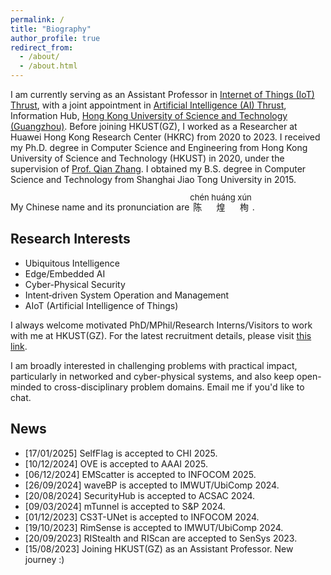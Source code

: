```yaml
---
permalink: /
title: "Biography"
author_profile: true
redirect_from:
  - /about/
  - /about.html
---
```


I am currently serving as an Assistant Professor in [Internet of Things (IoT) Thrust](https://iott.hkust-gz.edu.cn/), with a joint appointment in [Artificial Intelligence (AI) Thrust](https://facultyprofiles.hkust-gz.edu.cn/thrust-faculties?code=10011A10000000000H28), Information Hub, [Hong Kong University of Science and Technology (Guangzhou)](https://www.hkust-gz.edu.cn/).
Before joining HKUST(GZ), I worked as a Researcher at Huawei Hong Kong Research Center (HKRC) from 2020 to 2023.
I received my Ph.D. degree in Computer Science and Engineering from Hong Kong University of Science and Technology (HKUST) in 2020, under the supervision of [Prof. Qian Zhang](https://www.cse.ust.hk/~qianzh/).
I obtained my B.S. degree in Computer Science and Technology from Shanghai Jiao Tong University in 2015.

My Chinese name and its pronunciation are
<ruby>
陈 煌 栒
<rp>
<rt><font size=2>ch&eacute;n hu&aacute;ng x&uacute;n</font></rt>
</rp>
</ruby>
.

<!-- My Chinese name is 陈 ch&eacute;n 煌 hu&aacute;ng 栒 x&uacute;n. -->

<!-- I always welcome motivated students to do long-term research with me. Email me if you'd like to chat! -->

## Research Interests

- Ubiquitous Intelligence
- Edge/Embedded AI
- Cyber-Physical Security
- Intent‑driven System Operation and Management
- AIoT (Artificial Intelligence of Things)

I always welcome motivated PhD/MPhil/Research Interns/Visitors to work with me at HKUST(GZ).
For the latest recruitment details, please visit [this link](https://www.chenhuangxun.com/recruitment/).

I am broadly interested in challenging problems with practical impact, particularly in networked and cyber-physical systems, and also keep open-minded to cross-disciplinary problem domains.
Email me if you'd like to chat.

<!--

My past research spans the areas of intelligent sensing, cyber-physical security, internet of things, network configuration management and their intersection with machine learning techniques.
Relevant papers have been published in conferences in the fields of computer networks, ubiquitous computing, and machine learning, including SIGCOMM/UBICOMP/AAAI/INFOCOM/USENIX Security/....

I am currently interested in exploring the practical challenges and requirements encountered in the design, management, and evolution of networks and cyber-physical systems. My goal is to utilize cutting-edge technologies like artificial intelligence to develop supportive frameworks, systems, and algorithms, which aim to achieve a range of objectives, including but not limited to:

- Accelerate intent-based system design.
- Achieve system behavior management based on specification requirements.
- Streamline the complexity of cognition and interaction in the design, management, and evolution of networks and cyber-physical systems.
- etc...
-->

## News

- [17/01/2025] SelfFlag is accepted to CHI 2025.
- [10/12/2024] OVE is accepted to AAAI 2025.
- [06/12/2024] EMScatter is accepted to INFOCOM 2025.
- [26/09/2024] waveBP is accepted to IMWUT/UbiComp 2024.
- [20/08/2024] SecurityHub is accepted to ACSAC 2024.
- [09/03/2024] mTunnel is accepted to S&P 2024.
- [01/12/2023] CS3T-UNet is accepted to INFOCOM 2024.
- [19/10/2023] RimSense is accepted to IMWUT/UbiComp 2024.
- [20/09/2023] RIStealth and RIScan are accepted to SenSys 2023.
- [15/08/2023] Joining HKUST(GZ) as an Assistant Professor. New journey :)
<!-- - [10/08/2023] Last Day in Huawei Hong Kong.  -->
